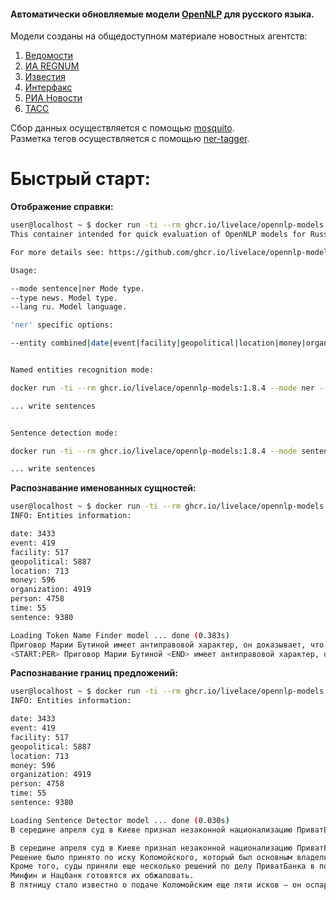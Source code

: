#### Автоматически обновляемые модели [OpenNLP](https://opennlp.apache.org/) для русского языка.

Модели созданы на общедоступном материале новостных агентств:  
  
1. [Ведомости](https://www.vedomosti.ru/)
2. [ИА REGNUM](https://regnum.ru)  
3. [Известия](https://iz.ru/) 
4. [Интерфакс](http://www.interfax.ru/) 
5. [РИА Новости](https://ria.ru/)
6. [ТАСС](http://tass.ru)  

  

Сбор данных осуществляется с помощью [mosquito](https://github.com/livelace/mosquito).  
Разметка тегов осуществляется с помощью [ner-tagger](https://github.com/livelace/ner-tagger).
<br>

# Быстрый старт:

**Отображение справки:**

```bash
user@localhost ~ $ docker run -ti --rm ghcr.io/livelace/opennlp-models:1.8.4
This container intended for quick evaluation of OpenNLP models for Russian language whose based on various news feeds.

For more details see: https://github.com/ghcr.io/livelace/opennlp-models

Usage:

--mode sentence|ner Mode type.
--type news. Model type.
--lang ru. Model language.

'ner' specific options:

--entity combined|date|event|facility|geopolitical|location|money|organization|person|time. Entity type.


Named entities recognition mode:

docker run -ti --rm ghcr.io/livelace/opennlp-models:1.8.4 --mode ner --type news --lang ru --entity combined

... write sentences


Sentence detection mode:

docker run -ti --rm ghcr.io/livelace/opennlp-models:1.8.4 --mode sentence --type news --lang ru

... write sentences
```

**Распознавание именованных сущностей:**

```bash
user@localhost ~ $ docker run -ti --rm ghcr.io/livelace/opennlp-models:1.8.4  --mode ner --type news --lang ru --entity combined
INFO: Entities information:

date: 3433
event: 419
facility: 517
geopolitical: 5887
location: 713
money: 596
organization: 4919
person: 4758
time: 55
sentence: 9380

Loading Token Name Finder model ... done (0.383s)
Приговор Марии Бутиной имеет антиправовой характер, он доказывает, что США ради геополитических интересов готовы нарушать фундаментальные принципы построения своей правовой системы, заявил РИА Новости председатель комитета Совета Федерации по конституционному законодательству Андрей Клишас.
<START:PER> Приговор Марии Бутиной <END> имеет антиправовой характер, он доказывает, что <START:GPE> США <END> ради геополитических интересов готовы нарушать фундаментальные принципы построения своей правовой системы, заявил <START:ORG> РИА Новости <END> председатель комитета <START:ORG> Совета Федерации <END> по конституционному законодательству <START:PER> Андрей Клишас. <END>
```

**Распознавание границ предложений:**
```bash
user@localhost ~ $ docker run -ti --rm ghcr.io/livelace/opennlp-models:1.8.4  --mode sentence --type news --lang ru             
INFO: Entities information:

date: 3433
event: 419
facility: 517
geopolitical: 5887
location: 713
money: 596
organization: 4919
person: 4758
time: 55
sentence: 9380

Loading Sentence Detector model ... done (0.030s)
В середине апреля суд в Киеве признал незаконной национализацию ПриватБанка и недействительным договор купли-продажи банка. Решение было принято по иску Коломойского, который был основным владельцем банка до его национализации в конце 2016 года. Кроме того, суды приняли еще несколько решений по делу ПриватБанка в пользу Коломойского. Минфин и Нацбанк готовятся их обжаловать. В пятницу стало известно о подаче Коломойским еще пяти исков — он оспаривает законность кредитов рефинансирования и свое личное поручительство по ним.

В середине апреля суд в Киеве признал незаконной национализацию ПриватБанка и недействительным договор купли-продажи банка.
Решение было принято по иску Коломойского, который был основным владельцем банка до его национализации в конце 2016 года.
Кроме того, суды приняли еще несколько решений по делу ПриватБанка в пользу Коломойского.
Минфин и Нацбанк готовятся их обжаловать.
В пятницу стало известно о подаче Коломойским еще пяти исков — он оспаривает законность кредитов рефинансирования и свое личное поручительство по ним.
```